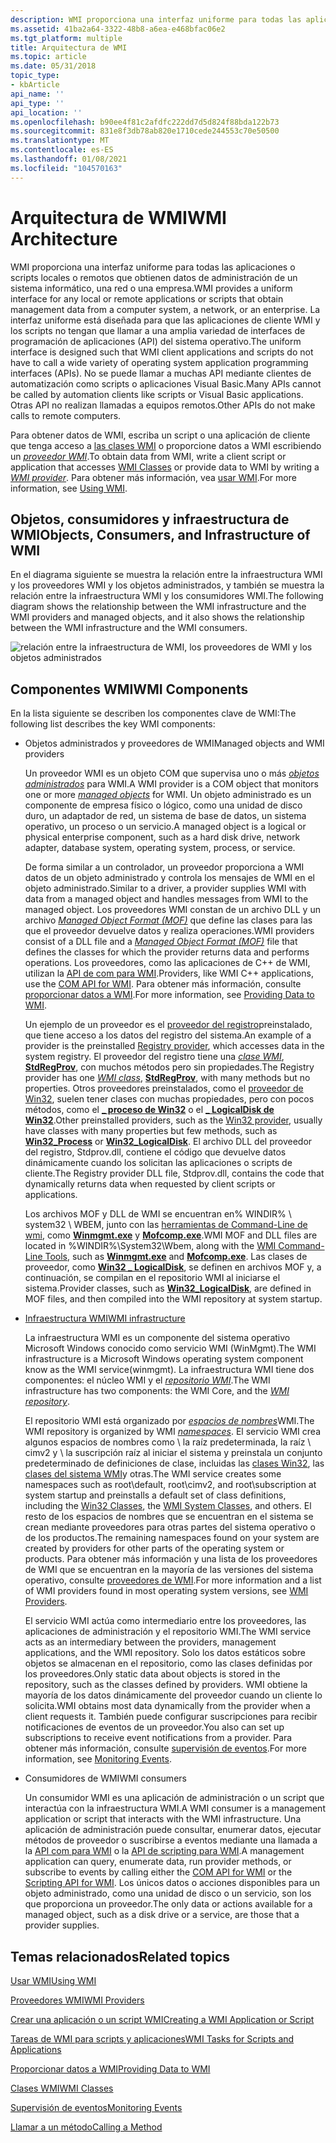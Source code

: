 ```yaml
---
description: WMI proporciona una interfaz uniforme para todas las aplicaciones o scripts locales o remotos que obtienen datos de administración de un sistema informático, una red o una empresa.
ms.assetid: 41ba2a64-3322-48b8-a6ea-e468bfac06e2
ms.tgt_platform: multiple
title: Arquitectura de WMI
ms.topic: article
ms.date: 05/31/2018
topic_type:
- kbArticle
api_name: ''
api_type: ''
api_location: ''
ms.openlocfilehash: b90ee4f81c2afdfc222dd7d5d824f88bda122b73
ms.sourcegitcommit: 831e8f3db78ab820e1710cede244553c70e50500
ms.translationtype: MT
ms.contentlocale: es-ES
ms.lasthandoff: 01/08/2021
ms.locfileid: "104570163"
---
```

# <a name="wmi-architecture"></a><span data-ttu-id="20cb1-103">Arquitectura de WMI</span><span class="sxs-lookup"><span data-stu-id="20cb1-103">WMI Architecture</span></span>

<span data-ttu-id="20cb1-104">WMI proporciona una interfaz uniforme para todas las aplicaciones o scripts locales o remotos que obtienen datos de administración de un sistema informático, una red o una empresa.</span><span class="sxs-lookup"><span data-stu-id="20cb1-104">WMI provides a uniform interface for any local or remote applications or scripts that obtain management data from a computer system, a network, or an enterprise.</span></span> <span data-ttu-id="20cb1-105">La interfaz uniforme está diseñada para que las aplicaciones de cliente WMI y los scripts no tengan que llamar a una amplia variedad de interfaces de programación de aplicaciones (API) del sistema operativo.</span><span class="sxs-lookup"><span data-stu-id="20cb1-105">The uniform interface is designed such that WMI client applications and scripts do not have to call a wide variety of operating system application programming interfaces (APIs).</span></span> <span data-ttu-id="20cb1-106">No se puede llamar a muchas API mediante clientes de automatización como scripts o aplicaciones Visual Basic.</span><span class="sxs-lookup"><span data-stu-id="20cb1-106">Many APIs cannot be called by automation clients like scripts or Visual Basic applications.</span></span> <span data-ttu-id="20cb1-107">Otras API no realizan llamadas a equipos remotos.</span><span class="sxs-lookup"><span data-stu-id="20cb1-107">Other APIs do not make calls to remote computers.</span></span>

<span data-ttu-id="20cb1-108">Para obtener datos de WMI, escriba un script o una aplicación de cliente que tenga acceso a [las clases WMI](wmi-classes.md) o proporcione datos a WMI escribiendo un [*proveedor WMI*](gloss-p.md).</span><span class="sxs-lookup"><span data-stu-id="20cb1-108">To obtain data from WMI, write a client script or application that accesses [WMI Classes](wmi-classes.md) or provide data to WMI by writing a [*WMI provider*](gloss-p.md).</span></span> <span data-ttu-id="20cb1-109">Para obtener más información, vea [usar WMI](using-wmi.md).</span><span class="sxs-lookup"><span data-stu-id="20cb1-109">For more information, see [Using WMI](using-wmi.md).</span></span>

## <a name="objects-consumers-and-infrastructure-of-wmi"></a><span data-ttu-id="20cb1-110">Objetos, consumidores y infraestructura de WMI</span><span class="sxs-lookup"><span data-stu-id="20cb1-110">Objects, Consumers, and Infrastructure of WMI</span></span>

<span data-ttu-id="20cb1-111">En el diagrama siguiente se muestra la relación entre la infraestructura WMI y los proveedores WMI y los objetos administrados, y también se muestra la relación entre la infraestructura WMI y los consumidores WMI.</span><span class="sxs-lookup"><span data-stu-id="20cb1-111">The following diagram shows the relationship between the WMI infrastructure and the WMI providers and managed objects, and it also shows the relationship between the WMI infrastructure and the WMI consumers.</span></span>

![relación entre la infraestructura de WMI, los proveedores de WMI y los objetos administrados](images/wmi-architecture.png)

## <a name="wmi-components"></a><span data-ttu-id="20cb1-113">Componentes WMI</span><span class="sxs-lookup"><span data-stu-id="20cb1-113">WMI Components</span></span>

<span data-ttu-id="20cb1-114">En la lista siguiente se describen los componentes clave de WMI:</span><span class="sxs-lookup"><span data-stu-id="20cb1-114">The following list describes the key WMI components:</span></span>

-   <span data-ttu-id="20cb1-115">Objetos administrados y proveedores de WMI</span><span class="sxs-lookup"><span data-stu-id="20cb1-115">Managed objects and WMI providers</span></span>

    <span data-ttu-id="20cb1-116">Un proveedor WMI es un objeto COM que supervisa uno o más [*objetos administrados*](gloss-m.md) para WMI.</span><span class="sxs-lookup"><span data-stu-id="20cb1-116">A WMI provider is a COM object that monitors one or more [*managed objects*](gloss-m.md) for WMI.</span></span> <span data-ttu-id="20cb1-117">Un objeto administrado es un componente de empresa físico o lógico, como una unidad de disco duro, un adaptador de red, un sistema de base de datos, un sistema operativo, un proceso o un servicio.</span><span class="sxs-lookup"><span data-stu-id="20cb1-117">A managed object is a logical or physical enterprise component, such as a hard disk drive, network adapter, database system, operating system, process, or service.</span></span>

    <span data-ttu-id="20cb1-118">De forma similar a un controlador, un proveedor proporciona a WMI datos de un objeto administrado y controla los mensajes de WMI en el objeto administrado.</span><span class="sxs-lookup"><span data-stu-id="20cb1-118">Similar to a driver, a provider supplies WMI with data from a managed object and handles messages from WMI to the managed object.</span></span> <span data-ttu-id="20cb1-119">Los proveedores WMI constan de un archivo DLL y un archivo [*Managed Object Format (MOF)*](gloss-m.md) que define las clases para las que el proveedor devuelve datos y realiza operaciones.</span><span class="sxs-lookup"><span data-stu-id="20cb1-119">WMI providers consist of a DLL file and a [*Managed Object Format (MOF)*](gloss-m.md) file that defines the classes for which the provider returns data and performs operations.</span></span> <span data-ttu-id="20cb1-120">Los proveedores, como las aplicaciones de C++ de WMI, utilizan la [API de com para WMI](com-api-for-wmi.md).</span><span class="sxs-lookup"><span data-stu-id="20cb1-120">Providers, like WMI C++ applications, use the [COM API for WMI](com-api-for-wmi.md).</span></span> <span data-ttu-id="20cb1-121">Para obtener más información, consulte [proporcionar datos a WMI](providing-data-to-wmi.md).</span><span class="sxs-lookup"><span data-stu-id="20cb1-121">For more information, see [Providing Data to WMI](providing-data-to-wmi.md).</span></span>

    <span data-ttu-id="20cb1-122">Un ejemplo de un proveedor es el [proveedor del registro](/previous-versions/windows/desktop/regprov/system-registry-provider)preinstalado, que tiene acceso a los datos del registro del sistema.</span><span class="sxs-lookup"><span data-stu-id="20cb1-122">An example of a provider is the preinstalled [Registry provider](/previous-versions/windows/desktop/regprov/system-registry-provider), which accesses data in the system registry.</span></span> <span data-ttu-id="20cb1-123">El proveedor del registro tiene una [*clase WMI*](gloss-w.md), [**StdRegProv**](/previous-versions/windows/desktop/regprov/stdregprov), con muchos métodos pero sin propiedades.</span><span class="sxs-lookup"><span data-stu-id="20cb1-123">The Registry provider has one [*WMI class*](gloss-w.md), [**StdRegProv**](/previous-versions/windows/desktop/regprov/stdregprov), with many methods but no properties.</span></span> <span data-ttu-id="20cb1-124">Otros proveedores preinstalados, como el [proveedor de Win32](/windows/desktop/CIMWin32Prov/win32-provider), suelen tener clases con muchas propiedades, pero con pocos métodos, como el [**\_ proceso de Win32**](/windows/desktop/CIMWin32Prov/win32-process) o el [**\_ LogicalDisk de Win32**](/windows/desktop/CIMWin32Prov/win32-logicaldisk).</span><span class="sxs-lookup"><span data-stu-id="20cb1-124">Other preinstalled providers, such as the [Win32 provider](/windows/desktop/CIMWin32Prov/win32-provider), usually have classes with many properties but few methods, such as [**Win32\_Process**](/windows/desktop/CIMWin32Prov/win32-process) or [**Win32\_LogicalDisk**](/windows/desktop/CIMWin32Prov/win32-logicaldisk).</span></span> <span data-ttu-id="20cb1-125">El archivo DLL del proveedor del registro, Stdprov.dll, contiene el código que devuelve datos dinámicamente cuando los solicitan las aplicaciones o scripts de cliente.</span><span class="sxs-lookup"><span data-stu-id="20cb1-125">The Registry provider DLL file, Stdprov.dll, contains the code that dynamically returns data when requested by client scripts or applications.</span></span>

    <span data-ttu-id="20cb1-126">Los archivos MOF y DLL de WMI se encuentran en% WINDIR% \\ system32 \\ WBEM, junto con las [herramientas de Command-Line de wmi](wmi-command-line-tools.md), como [**Winmgmt.exe**](winmgmt.md) y [**Mofcomp.exe**](mofcomp.md).</span><span class="sxs-lookup"><span data-stu-id="20cb1-126">WMI MOF and DLL files are located in %WINDIR%\\System32\\Wbem, along with the [WMI Command-Line Tools](wmi-command-line-tools.md), such as [**Winmgmt.exe**](winmgmt.md) and [**Mofcomp.exe**](mofcomp.md).</span></span> <span data-ttu-id="20cb1-127">Las clases de proveedor, como [**Win32 \_ LogicalDisk**](/windows/desktop/CIMWin32Prov/win32-logicaldisk), se definen en archivos MOF y, a continuación, se compilan en el repositorio WMI al iniciarse el sistema.</span><span class="sxs-lookup"><span data-stu-id="20cb1-127">Provider classes, such as [**Win32\_LogicalDisk**](/windows/desktop/CIMWin32Prov/win32-logicaldisk), are defined in MOF files, and then compiled into the WMI repository at system startup.</span></span>

-   [<span data-ttu-id="20cb1-128">Infraestructura WMI</span><span class="sxs-lookup"><span data-stu-id="20cb1-128">WMI infrastructure</span></span>](wmi-infrastructure.md)

    <span data-ttu-id="20cb1-129">La infraestructura WMI es un componente del sistema operativo Microsoft Windows conocido como servicio WMI (WinMgmt).</span><span class="sxs-lookup"><span data-stu-id="20cb1-129">The WMI infrastructure is a Microsoft Windows operating system component know as the WMI service(winmgmt).</span></span> <span data-ttu-id="20cb1-130">La infraestructura WMI tiene dos componentes: el núcleo WMI y el [*repositorio WMI*](gloss-w.md).</span><span class="sxs-lookup"><span data-stu-id="20cb1-130">The WMI infrastructure has two components: the WMI Core, and the [*WMI repository*](gloss-w.md).</span></span>

    <span data-ttu-id="20cb1-131">El repositorio WMI está organizado por [*espacios de nombres*](gloss-n.md)WMI.</span><span class="sxs-lookup"><span data-stu-id="20cb1-131">The WMI repository is organized by WMI [*namespaces*](gloss-n.md).</span></span> <span data-ttu-id="20cb1-132">El servicio WMI crea algunos espacios de nombres como \\ la raíz predeterminada, la raíz \\ cimv2 y \\ la suscripción raíz al iniciar el sistema y preinstala un conjunto predeterminado de definiciones de clase, incluidas las [clases Win32](/windows/desktop/CIMWin32Prov/win32-provider), las [clases del sistema WMI](wmi-system-classes.md)y otras.</span><span class="sxs-lookup"><span data-stu-id="20cb1-132">The WMI service creates some namespaces such as root\\default, root\\cimv2, and root\\subscription at system startup and preinstalls a default set of class definitions, including the [Win32 Classes](/windows/desktop/CIMWin32Prov/win32-provider), the [WMI System Classes](wmi-system-classes.md), and others.</span></span> <span data-ttu-id="20cb1-133">El resto de los espacios de nombres que se encuentran en el sistema se crean mediante proveedores para otras partes del sistema operativo o de los productos.</span><span class="sxs-lookup"><span data-stu-id="20cb1-133">The remaining namespaces found on your system are created by providers for other parts of the operating system or products.</span></span> <span data-ttu-id="20cb1-134">Para obtener más información y una lista de los proveedores de WMI que se encuentran en la mayoría de las versiones del sistema operativo, consulte [proveedores de WMI](wmi-providers.md).</span><span class="sxs-lookup"><span data-stu-id="20cb1-134">For more information and a list of WMI providers found in most operating system versions, see [WMI Providers](wmi-providers.md).</span></span>

    <span data-ttu-id="20cb1-135">El servicio WMI actúa como intermediario entre los proveedores, las aplicaciones de administración y el repositorio WMI.</span><span class="sxs-lookup"><span data-stu-id="20cb1-135">The WMI service acts as an intermediary between the providers, management applications, and the WMI repository.</span></span> <span data-ttu-id="20cb1-136">Solo los datos estáticos sobre objetos se almacenan en el repositorio, como las clases definidas por los proveedores.</span><span class="sxs-lookup"><span data-stu-id="20cb1-136">Only static data about objects is stored in the repository, such as the classes defined by providers.</span></span> <span data-ttu-id="20cb1-137">WMI obtiene la mayoría de los datos dinámicamente del proveedor cuando un cliente lo solicita.</span><span class="sxs-lookup"><span data-stu-id="20cb1-137">WMI obtains most data dynamically from the provider when a client requests it.</span></span> <span data-ttu-id="20cb1-138">También puede configurar suscripciones para recibir notificaciones de eventos de un proveedor.</span><span class="sxs-lookup"><span data-stu-id="20cb1-138">You also can set up subscriptions to receive event notifications from a provider.</span></span> <span data-ttu-id="20cb1-139">Para obtener más información, consulte [supervisión de eventos](monitoring-events.md).</span><span class="sxs-lookup"><span data-stu-id="20cb1-139">For more information, see [Monitoring Events](monitoring-events.md).</span></span>

-   <span data-ttu-id="20cb1-140">Consumidores de WMI</span><span class="sxs-lookup"><span data-stu-id="20cb1-140">WMI consumers</span></span>

    <span data-ttu-id="20cb1-141">Un consumidor WMI es una aplicación de administración o un script que interactúa con la infraestructura WMI.</span><span class="sxs-lookup"><span data-stu-id="20cb1-141">A WMI consumer is a management application or script that interacts with the WMI infrastructure.</span></span> <span data-ttu-id="20cb1-142">Una aplicación de administración puede consultar, enumerar datos, ejecutar métodos de proveedor o suscribirse a eventos mediante una llamada a la [API com para WMI](com-api-for-wmi.md) o la [API de scripting para WMI](scripting-api-for-wmi.md).</span><span class="sxs-lookup"><span data-stu-id="20cb1-142">A management application can query, enumerate data, run provider methods, or subscribe to events by calling either the [COM API for WMI](com-api-for-wmi.md) or the [Scripting API for WMI](scripting-api-for-wmi.md).</span></span> <span data-ttu-id="20cb1-143">Los únicos datos o acciones disponibles para un objeto administrado, como una unidad de disco o un servicio, son los que proporciona un proveedor.</span><span class="sxs-lookup"><span data-stu-id="20cb1-143">The only data or actions available for a managed object, such as a disk drive or a service, are those that a provider supplies.</span></span>

## <a name="related-topics"></a><span data-ttu-id="20cb1-144">Temas relacionados</span><span class="sxs-lookup"><span data-stu-id="20cb1-144">Related topics</span></span>

<dl> <dt>

[<span data-ttu-id="20cb1-145">Usar WMI</span><span class="sxs-lookup"><span data-stu-id="20cb1-145">Using WMI</span></span>](using-wmi.md)
</dt> <dt>

[<span data-ttu-id="20cb1-146">Proveedores WMI</span><span class="sxs-lookup"><span data-stu-id="20cb1-146">WMI Providers</span></span>](wmi-providers.md)
</dt> <dt>

[<span data-ttu-id="20cb1-147">Crear una aplicación o un script WMI</span><span class="sxs-lookup"><span data-stu-id="20cb1-147">Creating a WMI Application or Script</span></span>](creating-a-wmi-application-or-script.md)
</dt> <dt>

[<span data-ttu-id="20cb1-148">Tareas de WMI para scripts y aplicaciones</span><span class="sxs-lookup"><span data-stu-id="20cb1-148">WMI Tasks for Scripts and Applications</span></span>](wmi-tasks-for-scripts-and-applications.md)
</dt> <dt>

[<span data-ttu-id="20cb1-149">Proporcionar datos a WMI</span><span class="sxs-lookup"><span data-stu-id="20cb1-149">Providing Data to WMI</span></span>](providing-data-to-wmi.md)
</dt> <dt>

[<span data-ttu-id="20cb1-150">Clases WMI</span><span class="sxs-lookup"><span data-stu-id="20cb1-150">WMI Classes</span></span>](wmi-classes.md)
</dt> <dt>

[<span data-ttu-id="20cb1-151">Supervisión de eventos</span><span class="sxs-lookup"><span data-stu-id="20cb1-151">Monitoring Events</span></span>](monitoring-events.md)
</dt> <dt>

[<span data-ttu-id="20cb1-152">Llamar a un método</span><span class="sxs-lookup"><span data-stu-id="20cb1-152">Calling a Method</span></span>](calling-a-method.md)
</dt> </dl>

 

 
